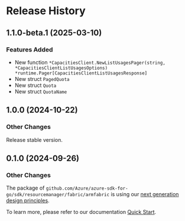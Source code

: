 # Release History

## 1.1.0-beta.1 (2025-03-10)
### Features Added

- New function `*CapacitiesClient.NewListUsagesPager(string, *CapacitiesClientListUsagesOptions) *runtime.Pager[CapacitiesClientListUsagesResponse]`
- New struct `PagedQuota`
- New struct `Quota`
- New struct `QuotaName`


## 1.0.0 (2024-10-22)
### Other Changes

Release stable version.

## 0.1.0 (2024-09-26)
### Other Changes

The package of `github.com/Azure/azure-sdk-for-go/sdk/resourcemanager/fabric/armfabric` is using our [next generation design principles](https://azure.github.io/azure-sdk/general_introduction.html).

To learn more, please refer to our documentation [Quick Start](https://aka.ms/azsdk/go/mgmt).
